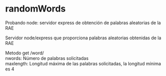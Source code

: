 # randomWords
Probando node: servidor express de obtención de palabras aleatorias de la RAE

Servidor node/express que proporciona palabras aleatorias obtenidas de la RAE

Metodo get /word/
  <br/>nwords: Número de palabras solicitadas
  <br/>maxlength: Longitud máxima de las palabras solicitadas, la longitud mínima es 4
